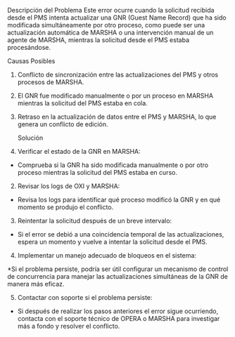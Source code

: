Descripción del Problema
Este error ocurre cuando la solicitud recibida desde el PMS intenta actualizar una GNR (Guest Name Record) que ha sido modificada simultáneamente por otro proceso,
como puede ser una actualización automática de MARSHA o una intervención manual de un agente de MARSHA, mientras la solicitud desde el PMS estaba procesándose.


Causas Posibles
1. Conflicto de sincronización entre las actualizaciones del PMS y otros procesos de MARSHA.
2. El GNR fue modificado manualmente o por un proceso en MARSHA mientras la solicitud del PMS estaba en cola.
3. Retraso en la actualización de datos entre el PMS y MARSHA, lo que genera un conflicto de edición.

   Solución
1. Verificar el estado de la GNR en MARSHA:

* Comprueba si la GNR ha sido modificada manualmente o por otro proceso mientras la solicitud del PMS estaba en curso.

2. Revisar los logs de OXI y MARSHA:

* Revisa los logs para identificar qué proceso modificó la GNR y en qué momento se produjo el conflicto.

3. Reintentar la solicitud después de un breve intervalo:

* Si el error se debió a una coincidencia temporal de las actualizaciones, espera un momento y vuelve a intentar la solicitud desde el PMS.

4. Implementar un manejo adecuado de bloqueos en el sistema:

*Si el problema persiste, podría ser útil configurar un mecanismo de control de concurrencia para manejar las actualizaciones simultáneas de la GNR de manera más eficaz.

5. Contactar con soporte si el problema persiste:

* Si después de realizar los pasos anteriores el error sigue ocurriendo, contacta con el soporte técnico de OPERA o MARSHA para investigar más a fondo y resolver el conflicto.
